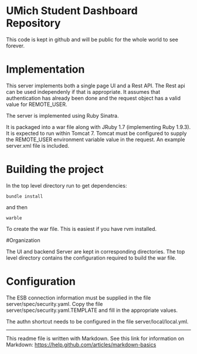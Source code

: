 
# UMich Student Dashboard Repository

This code is kept in github and will be public for the whole world to see forever.

# Implementation

This server implements both a single page UI and a Rest API.  The Rest api can be used
independenly if that is appropriate.  It assumes that authentication has
already been done and the request object has a valid value for REMOTE_USER.

The server is implemented using Ruby Sinatra.

It is packaged into a war file along with
JRuby 1.7 (implementing Ruby 1.9.3).  It is expected to run within
Tomcat 7.  Tomcat must be configured to supply the REMOTE_USER 
environment variable value in the request.  An example server.xml file
is included.

# Building the project

In the top level directory run to get dependencies:

	bundle install

and then 

	warble

To create the war file. This is easiest if you have rvm installed. 

#Organization

The UI and backend Server are kept in corresponding directories.  The
top level directory contains the configuration required to build the
war file.

# Configuration

The ESB connection information must be supplied in the file 
server/spec/security.yaml.  Copy the file server/spec/security.yaml.TEMPLATE and
fill in the appropriate values.

The authn shortcut needs to be configured in the file server/local/local.yml.

---
This readme file is written with Markdown.
See this link for information on Markdown: https://help.github.com/articles/markdown-basics
